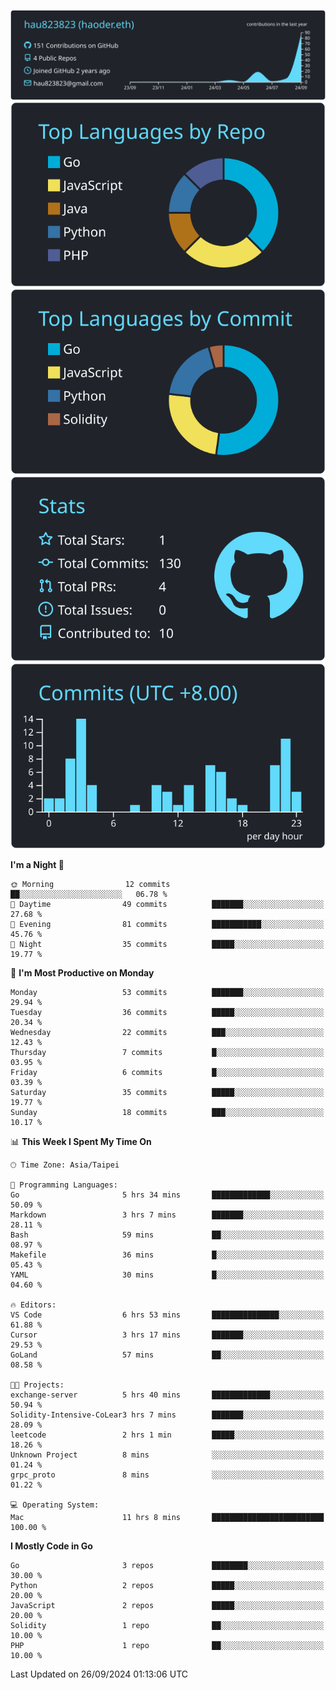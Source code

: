 [![](https://raw.githubusercontent.com/hau823823/hau823823/master/profile-summary-card-output/react/0-profile-details.svg)](https://github.com/vn7n24fzkq/github-profile-summary-cards)
[![](https://raw.githubusercontent.com/hau823823/hau823823/master/profile-summary-card-output/react/1-repos-per-language.svg)](https://github.com/vn7n24fzkq/github-profile-summary-cards) [![](https://raw.githubusercontent.com/hau823823/hau823823/master/profile-summary-card-output/react/2-most-commit-language.svg)](https://github.com/vn7n24fzkq/github-profile-summary-cards)
[![](https://raw.githubusercontent.com/hau823823/hau823823/master/profile-summary-card-output/react/3-stats.svg)](https://github.com/vn7n24fzkq/github-profile-summary-cards) [![](https://raw.githubusercontent.com/hau823823/hau823823/master/profile-summary-card-output/react/4-productive-time.svg)](https://github.com/vn7n24fzkq/github-profile-summary-cards)

<!--START_SECTION:waka-->
**I'm a Night 🦉** 

```text
🌞 Morning                12 commits          ██░░░░░░░░░░░░░░░░░░░░░░░   06.78 % 
🌆 Daytime                49 commits          ███████░░░░░░░░░░░░░░░░░░   27.68 % 
🌃 Evening                81 commits          ███████████░░░░░░░░░░░░░░   45.76 % 
🌙 Night                  35 commits          █████░░░░░░░░░░░░░░░░░░░░   19.77 % 
```
📅 **I'm Most Productive on Monday** 

```text
Monday                   53 commits          ███████░░░░░░░░░░░░░░░░░░   29.94 % 
Tuesday                  36 commits          █████░░░░░░░░░░░░░░░░░░░░   20.34 % 
Wednesday                22 commits          ███░░░░░░░░░░░░░░░░░░░░░░   12.43 % 
Thursday                 7 commits           █░░░░░░░░░░░░░░░░░░░░░░░░   03.95 % 
Friday                   6 commits           █░░░░░░░░░░░░░░░░░░░░░░░░   03.39 % 
Saturday                 35 commits          █████░░░░░░░░░░░░░░░░░░░░   19.77 % 
Sunday                   18 commits          ███░░░░░░░░░░░░░░░░░░░░░░   10.17 % 
```


📊 **This Week I Spent My Time On** 

```text
🕑︎ Time Zone: Asia/Taipei

💬 Programming Languages: 
Go                       5 hrs 34 mins       █████████████░░░░░░░░░░░░   50.09 % 
Markdown                 3 hrs 7 mins        ███████░░░░░░░░░░░░░░░░░░   28.11 % 
Bash                     59 mins             ██░░░░░░░░░░░░░░░░░░░░░░░   08.97 % 
Makefile                 36 mins             █░░░░░░░░░░░░░░░░░░░░░░░░   05.43 % 
YAML                     30 mins             █░░░░░░░░░░░░░░░░░░░░░░░░   04.60 % 

🔥 Editors: 
VS Code                  6 hrs 53 mins       ███████████████░░░░░░░░░░   61.88 % 
Cursor                   3 hrs 17 mins       ███████░░░░░░░░░░░░░░░░░░   29.53 % 
GoLand                   57 mins             ██░░░░░░░░░░░░░░░░░░░░░░░   08.58 % 

🐱‍💻 Projects: 
exchange-server          5 hrs 40 mins       █████████████░░░░░░░░░░░░   50.94 % 
Solidity-Intensive-CoLear3 hrs 7 mins        ███████░░░░░░░░░░░░░░░░░░   28.09 % 
leetcode                 2 hrs 1 min         █████░░░░░░░░░░░░░░░░░░░░   18.26 % 
Unknown Project          8 mins              ░░░░░░░░░░░░░░░░░░░░░░░░░   01.24 % 
grpc_proto               8 mins              ░░░░░░░░░░░░░░░░░░░░░░░░░   01.22 % 

💻 Operating System: 
Mac                      11 hrs 8 mins       █████████████████████████   100.00 % 
```

**I Mostly Code in Go** 

```text
Go                       3 repos             ████████░░░░░░░░░░░░░░░░░   30.00 % 
Python                   2 repos             █████░░░░░░░░░░░░░░░░░░░░   20.00 % 
JavaScript               2 repos             █████░░░░░░░░░░░░░░░░░░░░   20.00 % 
Solidity                 1 repo              ██░░░░░░░░░░░░░░░░░░░░░░░   10.00 % 
PHP                      1 repo              ██░░░░░░░░░░░░░░░░░░░░░░░   10.00 % 
```




 Last Updated on 26/09/2024 01:13:06 UTC
<!--END_SECTION:waka-->
